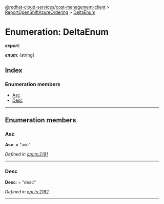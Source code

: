 [@redhat-cloud-services/cost-management-client](../README.md) > [ReportOpenShiftAzureOrdering](../modules/reportopenshiftazureordering.md) > [DeltaEnum](../enums/reportopenshiftazureordering.deltaenum.md)

# Enumeration: DeltaEnum

*__export__*: 

*__enum__*: {string}

## Index

### Enumeration members

* [Asc](reportopenshiftazureordering.deltaenum.md#asc)
* [Desc](reportopenshiftazureordering.deltaenum.md#desc)

---

## Enumeration members

<a id="asc"></a>

###  Asc

**Asc**:  = "asc"

*Defined in [api.ts:2181](https://github.com/karelhala/javascript-clients/blob/master/packages/cost-management/api.ts#L2181)*

___
<a id="desc"></a>

###  Desc

**Desc**:  = "desc"

*Defined in [api.ts:2182](https://github.com/karelhala/javascript-clients/blob/master/packages/cost-management/api.ts#L2182)*

___

